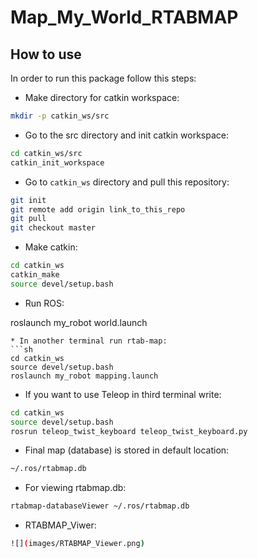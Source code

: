 # Map_My_World_RTABMAP
## How to use

In order to run this package follow this steps:
* Make directory for catkin workspace:
```sh
mkdir -p catkin_ws/src
```
* Go to the src directory and init catkin workspace:
```sh
cd catkin_ws/src
catkin_init_workspace
```
* Go to `catkin_ws` directory and pull this repository:
```sh
git init
git remote add origin link_to_this_repo
git pull
git checkout master
```
* Make catkin:
```sh
cd catkin_ws
catkin_make
source devel/setup.bash

```
* Run ROS:

roslaunch my_robot world.launch
```
* In another terminal run rtab-map:
```sh
cd catkin_ws
source devel/setup.bash
roslaunch my_robot mapping.launch
```
* If you want to use Teleop in third terminal write:
```sh
cd catkin_ws
source devel/setup.bash
rosrun teleop_twist_keyboard teleop_twist_keyboard.py
```
* Final map (database) is stored in default location:
```sh
~/.ros/rtabmap.db
```
* For viewing rtabmap.db:
```sh
rtabmap-databaseViewer ~/.ros/rtabmap.db
```
* RTABMAP_Viwer:
```sh
![](images/RTABMAP_Viewer.png)
```


